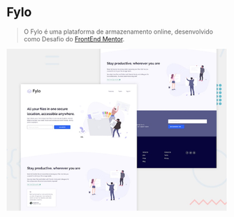 # Fylo

> O Fylo é uma plataforma de armazenamento online, desenvolvido como Desafio do [FrontEnd Mentor](https://www.frontendmentor.io/challenges/fylo-landing-page-with-two-column-layout-5ca5ef041e82137ec91a50f5). 

![](design/desktop-preview.jpg)